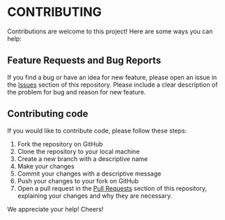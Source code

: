 # CONTRIBUTING

Contributions are welcome to this project! Here are some ways you can help:

## Feature Requests and Bug Reports

If you find a bug or have an idea for new feature, please open an issue in the [Issues](https://github.com/putuwaw/telegram-bot/issues) section of this repository. Please include a clear description of the problem for bug and reason for new feature.

## Contributing code

If you would like to contribute code, please follow these steps:

1. Fork the repository on GitHub
2. Clone the repository to your local machine
3. Create a new branch with a descriptive name
4. Make your changes
5. Commit your changes with a descriptive message
6. Push your changes to your fork on GitHub
7. Open a pull request in the [Pull Requests](https://github.com/putuwaw/telegram-bot/pulls) section of this repository, explaining your changes and why they are necessary.

We appreciate your help! Cheers!
